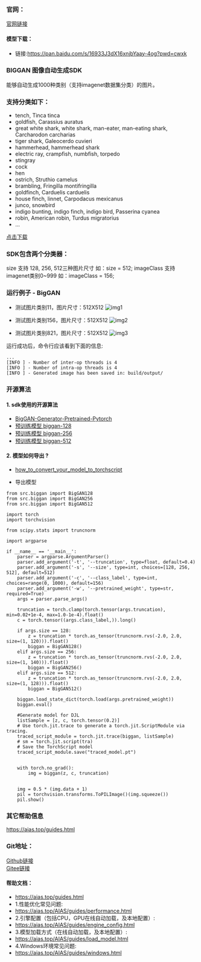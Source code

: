 ### 官网：
[官网链接](https://www.aias.top/)

#### 模型下载：
- 链接:https://pan.baidu.com/s/16933J3dX16xnjbYaay-4og?pwd=cwxk


### BIGGAN 图像自动生成SDK
能够自动生成1000种类别（支持imagenet数据集分类）的图片。


### 支持分类如下：
-  tench, Tinca tinca
-  goldfish, Carassius auratus
-  great white shark, white shark, man-eater, man-eating shark, Carcharodon carcharias
-  tiger shark, Galeocerdo cuvieri
-  hammerhead, hammerhead shark
-  electric ray, crampfish, numbfish, torpedo
-  stingray
-  cock
-  hen
-  ostrich, Struthio camelus
-  brambling, Fringilla montifringilla
-  goldfinch, Carduelis carduelis
-  house finch, linnet, Carpodacus mexicanus
-  junco, snowbird
-  indigo bunting, indigo finch, indigo bird, Passerina cyanea
-  robin, American robin, Turdus migratorius
- ...

[点击下载](https://aias-home.oss-cn-beijing.aliyuncs.com/AIAS/classification_imagenet_sdk/synset.txt)

### SDK包含两个分类器：
size 支持 128, 256, 512三种图片尺寸
如：size = 512;
imageClass 支持imagenet类别0~999
如：imageClass = 156;

### 运行例子 - BigGAN
- 测试图片类别11，图片尺寸：512X512
![img1](https://aias-home.oss-cn-beijing.aliyuncs.com/AIAS/biggan_sdk/image11.png)

- 测试图片类别156，图片尺寸：512X512
![img2](https://aias-home.oss-cn-beijing.aliyuncs.com/AIAS/biggan_sdk/image156.png)

- 测试图片类别821，图片尺寸：512X512
![img3](https://aias-home.oss-cn-beijing.aliyuncs.com/AIAS/biggan_sdk/image821.png)

运行成功后，命令行应该看到下面的信息:
```text
...
[INFO ] - Number of inter-op threads is 4
[INFO ] - Number of intra-op threads is 4
[INFO ] - Generated image has been saved in: build/output/
```

### 开源算法
#### 1. sdk使用的开源算法
- [BigGAN-Generator-Pretrained-Pytorch](https://github.com/ivclab/BigGAN-Generator-Pretrained-Pytorch)
- [预训练模型 biggan-128](https://tfhub.dev/deepmind/biggan-128/2)
- [预训练模型 biggan-256](https://tfhub.dev/deepmind/biggan-256/2)
- [预训练模型 biggan-512](https://tfhub.dev/deepmind/biggan-512/2)


#### 2. 模型如何导出 ?
- [how_to_convert_your_model_to_torchscript](http://docs.djl.ai/docs/pytorch/how_to_convert_your_model_to_torchscript.html)

- 导出模型
```text
from src.biggan import BigGAN128
from src.biggan import BigGAN256 
from src.biggan import BigGAN512 

import torch 
import torchvision 

from scipy.stats import truncnorm 

import argparse 

if __name__ == '__main__': 
    parser = argparse.ArgumentParser() 
    parser.add_argument('-t', '--truncation', type=float, default=0.4) 
    parser.add_argument('-s', '--size', type=int, choices=[128, 256, 512], default=512) 
    parser.add_argument('-c', '--class_label', type=int, choices=range(0, 1000), default=156) 
    parser.add_argument('-w', '--pretrained_weight', type=str, required=True)
    args = parser.parse_args() 

    truncation = torch.clamp(torch.tensor(args.truncation), min=0.02+1e-4, max=1.0-1e-4).float()  
    c = torch.tensor((args.class_label,)).long()

    if args.size == 128: 
        z = truncation * torch.as_tensor(truncnorm.rvs(-2.0, 2.0, size=(1, 120))).float() 
        biggan = BigGAN128() 
    elif args.size == 256: 
        z = truncation * torch.as_tensor(truncnorm.rvs(-2.0, 2.0, size=(1, 140))).float() 
        biggan = BigGAN256()
    elif args.size == 512: 
        z = truncation * torch.as_tensor(truncnorm.rvs(-2.0, 2.0, size=(1, 128))).float() 
        biggan = BigGAN512() 

    biggan.load_state_dict(torch.load(args.pretrained_weight)) 
    biggan.eval() 

    #Generate model for DJL
    listSample = [z, c, torch.tensor(0.2)]
    # Use torch.jit.trace to generate a torch.jit.ScriptModule via tracing.
    traced_script_module = torch.jit.trace(biggan, listSample)
    # sm = torch.jit.script(tra)
    # Save the TorchScript model
    traced_script_module.save("traced_model.pt")


    with torch.no_grad(): 
        img = biggan(z, c, truncation)  


    img = 0.5 * (img.data + 1) 
    pil = torchvision.transforms.ToPILImage()(img.squeeze()) 
    pil.show()
```


### 其它帮助信息
https://aias.top/guides.html

### Git地址：   
[Github链接](https://github.com/mymagicpower/AIAS)    
[Gitee链接](https://gitee.com/mymagicpower/AIAS)   


#### 帮助文档：
- https://aias.top/guides.html
- 1.性能优化常见问题:
- https://aias.top/AIAS/guides/performance.html
- 2.引擎配置（包括CPU，GPU在线自动加载，及本地配置）:
- https://aias.top/AIAS/guides/engine_config.html
- 3.模型加载方式（在线自动加载，及本地配置）:
- https://aias.top/AIAS/guides/load_model.html
- 4.Windows环境常见问题:
- https://aias.top/AIAS/guides/windows.html